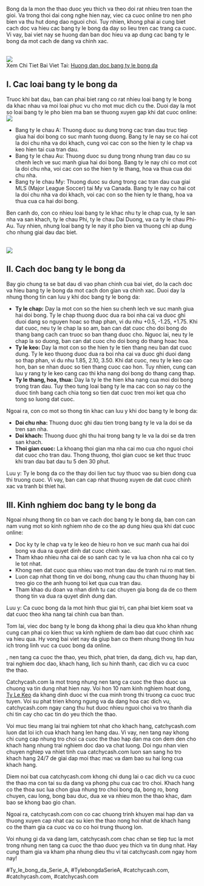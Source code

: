 <p>Bong da la mon the thao duoc yeu thich va theo doi rat nhieu tren toan the gioi. Va trong thoi dai cong nghe hien nay, viec ca cuoc online tro nen pho bien va thu hut dong dao nguoi choi. Tuy nhien, khong phai ai cung biet cach doc va hieu cac bang ty le bong da day so lieu tren cac trang ca cuoc. Vi vay, bai viet nay se huong dan ban doc hieu va ap dung cac bang ty le bong da mot cach de dang va chinh xac.</p><br><img src="https://catchycash.com/wp-content/uploads/2025/02/huong-dan-doc-bang-ty-le-bong-da-3.jpg"></br>
Xem Chi Tiet Bai Viet Tai: <a href="https://catchycash.com/huong-dan-doc-bang-ty-le-bong-da/">Huong dan doc bang ty le bong da</a><h2>I. Cac loai bang ty le bong da</h2><p>Truoc khi bat dau, ban can phai biet rang co rat nhieu loai bang ty le bong da khac nhau va moi loai phuc vu cho mot muc dich cu the. Duoi day la mot so loai bang ty le pho bien ma ban se thuong xuyen gap khi dat cuoc online:<br><img src="https://catchycash.com/wp-content/uploads/2025/02/anh-huong-thoi-tiet-den-keo-bong-da-1.jpg"></br><ul>
<li>Bang ty le chau A: Thuong duoc su dung trong cac tran dau truc tiep giua hai doi bong co suc manh tuong duong. Bang ty le nay se co hai cot la doi chu nha va doi khach, cung voi cac con so the hien ty le chap va keo hien tai cua tran dau.</li>
<li>Bang ty le chau Au: Thuong duoc su dung trong nhung tran dau co su chenh lech ve suc manh giua hai doi bong. Bang ty le nay chi co mot cot la doi chu nha, voi cac con so the hien ty le thang, hoa va thua cua doi chu nha.</li>
<li>Bang ty le chau My: Thuong duoc su dung trong cac tran dau cua giai MLS (Major League Soccer) tai My va Canada. Bang ty le nay co hai cot la doi chu nha va doi khach, voi cac con so the hien ty le thang, hoa va thua cua ca hai doi bong.</li>
</ul><p>Ben canh do, con co nhieu loai bang ty le khac nhu ty le chap cua, ty le san nha va san khach, ty le chau Phi, ty le chau Dai Duong, va ca ty le chau Phi-Au. Tuy nhien, nhung loai bang ty le nay it pho bien va thuong chi ap dung cho nhung giai dau dac biet.</p><br><img src="https://catchycash.com/wp-content/uploads/2025/02/huong-dan-doc-bang-ty-le-bong-da-1.jpg"></br><h2>II. Cach doc bang ty le bong da</h2><p>Bay gio chung ta se bat dau di vao phan chinh cua bai viet, do la cach doc va hieu bang ty le bong da mot cach don gian va chinh xac. Duoi day la nhung thong tin can luu y khi doc bang ty le bong da:<ul>
<li><strong>Ty le chap:</strong> Day la mot con so the hien su chenh lech ve suc manh giua hai doi bong. Ty le chap thuong duoc dua ra boi nha cai va duoc ghi duoi dang so nguyen hoac so thap phan, vi du nhu +0.5, -1.25, +1.75. Khi dat cuoc, neu ty le chap la so am, ban can dat cuoc cho doi bong do thang bang cach can truoc so ban thang duoc cho. Nguoc lai, neu ty le chap la so duong, ban can dat cuoc cho doi bong do thang hoac hoa.</li>
<li><strong>Ty le keo:</strong> Day la mot con so the hien ty le tien thang neu ban dat cuoc dung. Ty le keo thuong duoc dua ra boi nha cai va duoc ghi duoi dang so thap phan, vi du nhu 1.85, 2.10, 3.50. Khi dat cuoc, neu ty le keo cao hon, ban se nhan duoc so tien thang cuoc cao hon. Tuy nhien, cung can luu y rang ty le keo cang cao thi kha nang doi bong do thang cang thap.</li>
<li><strong>Ty le thang, hoa, thua:</strong> Day la ty le the hien kha nang cua moi doi bong trong tran dau. Tuy theo tung loai bang ty le ma cac con so nay co the duoc tinh bang cach chia tong so tien dat cuoc tren moi ket qua cho tong so luong dat cuoc.</li>
</ul><p>Ngoai ra, con co mot so thong tin khac can luu y khi doc bang ty le bong da:</p><ul>
<li><strong>Doi chu nha:</strong> Thuong duoc ghi dau tien trong bang ty le va la doi se da tren san nha.</li>
<li><strong>Doi khach:</strong> Thuong duoc ghi thu hai trong bang ty le va la doi se da tren san khach.</li>
<li><strong>Thoi gian cuoc:</strong> La khoang thoi gian ma nha cai mo cua cho nguoi choi dat cuoc cho tran dau. Thong thuong, thoi gian cuoc se ket thuc truoc khi tran dau bat dau tu 5 den 30 phut.</li>
</ul><p class="warning">Luu y: Ty le bong da co the thay doi lien tuc tuy thuoc vao su bien dong cua thi truong cuoc. Vi vay, ban can cap nhat thuong xuyen de dat cuoc chinh xac va tranh bi thiet hai.<h2>III. Kinh nghiem doc bang ty le bong da</h2><p>Ngoai nhung thong tin co ban ve cach doc bang ty le bong da, ban con can nam vung mot so kinh nghiem nho de co the ap dung hieu qua khi dat cuoc online:</p><ul>
<li>Doc ky ty le chap va ty le keo de hieu ro hon ve suc manh cua hai doi bong va dua ra quyet dinh dat cuoc chinh xac.</li>
<li>Tham khao nhieu nha cai de so sanh cac ty le va lua chon nha cai co ty le tot nhat.</li>
<li>Khong nen dat cuoc qua nhieu vao mot tran dau de tranh rui ro mat tien.</li>
<li>Luon cap nhat thong tin ve doi bong, nhung cau thu chan thuong hay bi treo gio co the anh huong toi ket qua cua tran dau.</li>
<li>Tham khao du doan va nhan dinh tu cac chuyen gia bong da de co them thong tin va dua ra quyet dinh dung dan.</li>
</ul><p class="note">Luu y: Ca cuoc bong da la mot hinh thuc giai tri, can phai biet kiem soat va dat cuoc theo kha nang tai chinh cua ban than.</p><p>Tom lai, viec doc bang ty le bong da khong phai la dieu qua kho khan nhung cung can phai co kien thuc va kinh nghiem de dam bao dat cuoc chinh xac va hieu qua. Hy vong bai viet nay da giup ban co them nhung thong tin huu ich trong linh vuc ca cuoc bong da online.</p><p>, nen tang ca cuoc the thao, yeu thich, phat trien, da dang, dich vu, hap dan, trai nghiem doc dao, khach hang, lich su hinh thanh, cac dich vu ca cuoc the thao. 

Catchycash.com la mot trong nhung nen tang ca cuoc the thao duoc ua chuong va tin dung nhat hien nay. Voi hon 10 nam kinh nghiem hoat dong, <a href="https://catchycash.com/">Ty Le Keo</a> da khang dinh duoc vi the cua minh trong thi truong ca cuoc truc tuyen. Voi su phat trien khong ngung va da dang hoa cac dich vu, catchycash.com ngay cang thu hut duoc nhieu nguoi choi va tro thanh dia chi tin cay cho cac tin do yeu thich the thao.

Voi muc tieu mang lai trai nghiem tot nhat cho khach hang, catchycash.com luon dat loi ich cua khach hang len hang dau. Vi vay, nen tang nay khong chi cung cap nhung tro choi ca cuoc the thao hap dan ma con dem den cho khach hang nhung trai nghiem doc dao va chat luong. Doi ngu nhan vien chuyen nghiep va nhiet tinh cua catchycash.com luon san sang ho tro khach hang 24/7 de giai dap moi thac mac va dam bao su hai long cua khach hang.

Diem noi bat cua catchycash.com khong chi dung lai o cac dich vu ca cuoc the thao ma con tai su da dang va phong phu cua cac tro choi. Khach hang co the thoa suc lua chon giua nhung tro choi bong da, bong ro, bong chuyen, cau long, bong bau duc, dua xe va nhieu mon the thao khac, dam bao se khong bao gio chan.

Ngoai ra, catchycash.com con co cac chuong trinh khuyen mai hap dan va thuong xuyen cap nhat cac su kien the thao nong hoi nhat de khach hang co the tham gia ca cuoc va co co hoi trung thuong lon.

Voi nhung gi da va dang lam, catchycash.com chac chan se tiep tuc la mot trong nhung nen tang ca cuoc the thao duoc yeu thich va tin dung nhat. Hay cung tham gia va kham pha nhung dieu thu vi tai catchycash.com ngay hom nay!</p>
#Ty_le_bong_da_Serie_A, #TylebongdaSerieA, #catchycash.com, #catchycash.com, #catchycash.com

